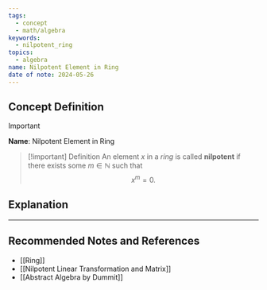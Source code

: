 ```yaml
---
tags:
  - concept
  - math/algebra
keywords:
  - nilpotent_ring
topics:
  - algebra
name: Nilpotent Element in Ring
date of note: 2024-05-26
---
```


## Concept Definition

>[!important]
>**Name**: Nilpotent Element in Ring

>[!important] Definition
>An element $x$ in a *ring* is called **nilpotent** if there exists some $m\in \mathbb{N}$ such that $$x^m = 0.$$

## Explanation





-----------
##  Recommended Notes and References

- [[Ring]]
- [[Nilpotent Linear Transformation and Matrix]]
- [[Abstract Algebra by Dummit]]